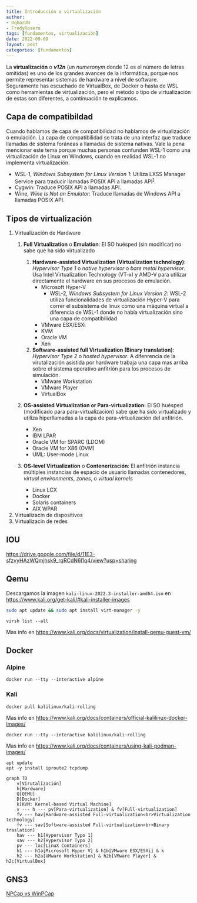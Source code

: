 ```yaml
---
title: Introducción a virtualización
author: 
- UqbarUN
- FredyRosero
tags: [fundamentos, virtualización]
date: 2022-09-09
layout: post
categories: [fundamentos]
---
```

La **virtualización** o ***v12n*** (un *numeronym* donde 12 es el número de letras omitidas) es uno de los grandes avances de la informática, porque nos permite representar sistemas de hardware a nivel de software. Seguramente has escuchado de VirtualBox, de Docker o hasta de WSL como herramientas de virtualización, pero el método o tipo de virtualización de estas son diferentes, a continuación te explicamos.

## Capa de compatibildad
Cuando hablamos de capa de compatibilidad no hablamos de virtualización o emulación. La capa de compatibilidad se trata de una interfaz que traduce llamadas de sistema foráneas a llamadas de sistema nativas. Vale la pena mencionar este tema porque muchas personas confunden WSL-1 como una virtualización de Linux en Windows, cuando en realidad WSL-1 no implementa virtualización. 
- WSL-1, *Windows Subsystem for Linux Version 1*: Utiliza LXSS Manager Service para traducir llamadas POSIX API a llamadas API<sup>[1]</sup>.
- Cygwin: Traduce POSIX API a llamadas API.
- Wine, *Wine Is Not an Emulator*: Traduce llamadas de Windows API a llamadas POSIX API.


## Tipos de virtualización
1. Virtualización de Hardware
   1. **Full Virtualization** o **Emulation**: El SO huésped (sin modificar) no sabe que ha sido virtualizado
      1. **Hardware-assisted Virtualization (Virtualization technology)**: *Hypervisor Type 1* o *native hypervisor* o *bare metal hypervisor*. Usa Intel Virtualization Technology (VT-x) y AMD-V para utilizar directamente el hardware en sus procesos de emulación.
         - Microsoft Hyper-V
           - WSL-2, *Windows Subsystem for Linux Version 2*: WSL-2 utiliza funcionalidades de virtualización Hyper-V para correr el subsistema de linux como una máquina virtual a diferencia de WSL-1 donde no había virtualización sino una capa de compatibilidad
         - VMware ESX/ESXi
         - KVM
         - Oracle VM
         - Xen   
      2. **Software-assisted full Virtualization (Binary translation)**: *Hypervisor Type 2* o *hosted hypervisor*. A difenrencia de la virutalización asistida por hardware trabaja una capa mas arriba sobre el sistema operativo anfitrión para los procesos de simulación.
         - VMware Workstation
         - VMware Player
         - VirtualBox

    2. **OS-assisted Virtualization or Para-virtualization:** El SO huésped (modificado para para-virtualización) sabe que ha sido virtualizado y utiliza hiperllamadas a la capa de para-virtualización del anfitrión.
       - Xen
       - IBM LPAR 
       - Oracle VM for SPARC (LDOM) 
       - Oracle VM for X86 (OVM)
       - UML: User-mode Linux
    3. **OS-level Virtualization** o **Contenerización**: El anfitrión instancia múltiples instancias de espacio de usuario llamadas contenedores, *virtual environments*, *zones*, o *virtual kernels*
       - Linux LCX 
       - Docker 
       - Solaris containers
       - AIX WPAR
2. Virtualizacin de dispositivos
3. Virtualizacin de redes


## IOU
https://drive.google.com/file/d/11E3-sfzvyHAzWQmjhsk9_rqRCdN6l1q4/view?usp=sharing



## Qemu
Descargamos la imagen `kali-linux-2022.3-installer-amd64.iso` en https://www.kali.org/get-kali/#kali-installer-images


```bash
sudo apt update && sudo apt install virt-manager -y
```

```
virsh list --all
```


Mas info en https://www.kali.org/docs/virtualization/install-qemu-guest-vm/
## Docker
### Alpine
```
docker run --tty --interactive alpine
```

### Kali
```bash
docker pull kalilinux/kali-rolling
```
Mas info en https://www.kali.org/docs/containers/official-kalilinux-docker-images/

```
docker run --tty --interactive kalilinux/kali-rolling
```
Mas info en https://www.kali.org/docs/containers/using-kali-podman-images/

```
apt update
apt -y install iproute2 tcpdump
```

```
graph TD
    v[Virutalización]
    h[Hardware]
    Q[QEMU]
    D[Docker]
    k[KVM: Kernel-based Virtual Machine]
    v --- h --- pv[Para-virtualization] & fv[Full-virtualization]
    fv --- hav[Hardware-assisted Full-virtualization<br>Virtualization technology]
    fv --- sav[Software-assisted Full-virtualization<br>Binary traslation]
    hav --- h1[Hypervisor Typo 1] 
    sav --- h2[Hypervisor Typo 2]
    pv --- lxc[LinuX Containers]
    h1 --- h1a[Microsoft Hyper V] & h1b[VMware ESX/ESXi] & k
    h2 --- h2a[VMware Workstation] & h2b[VMware Player] & h2c[VirtualBox]
```

[1]: https://docs.microsoft.com/es-mx/archive/blogs/wsl/wsl-file-system-support
[2]: https://www.unixarena.com/2017/12/para-virtualization-full-virtualization-hardware-assisted-virtualization.html/

## GNS3
[NPCap vs WinPCap](https://npcap.com/vs-winpcap.html)